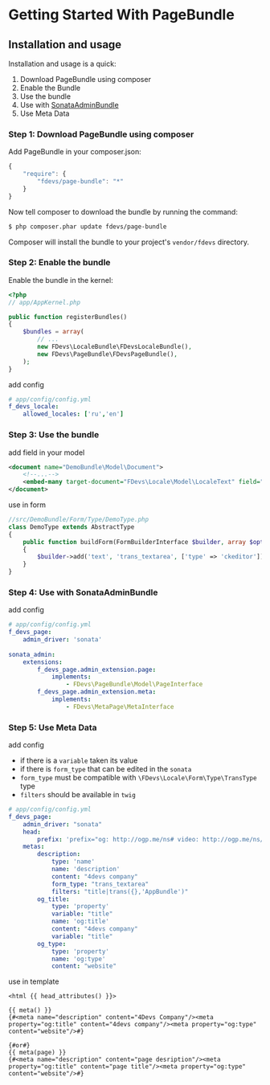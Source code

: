 Getting Started With PageBundle
===========================================

## Installation and usage

Installation and usage is a quick:

1. Download PageBundle using composer
2. Enable the Bundle
3. Use the bundle
4. Use with [SonataAdminBundle](https://github.com/sonata-project/SonataAdminBundle)
5. Use Meta Data


### Step 1: Download PageBundle using composer

Add PageBundle in your composer.json:

```js
{
    "require": {
        "fdevs/page-bundle": "*"
    }
}
```

Now tell composer to download the bundle by running the command:

``` bash
$ php composer.phar update fdevs/page-bundle
```

Composer will install the bundle to your project's `vendor/fdevs` directory.


### Step 2: Enable the bundle

Enable the bundle in the kernel:

``` php
<?php
// app/AppKernel.php

public function registerBundles()
{
    $bundles = array(
        // ...
        new FDevs\LocaleBundle\FDevsLocaleBundle(),
        new FDevs\PageBundle\FDevsPageBundle(),
    );
}
```

add config
``` yml
# app/config/config.yml
f_devs_locale:
    allowed_locales: ['ru','en']
```

### Step 3: Use the bundle

add field in your model

``` xml
<document name="DemoBundle\Model\Document">
    <!--...-->
    <embed-many target-document="FDevs\Locale\Model\LocaleText" field="text" fieldName="text"/>
</document>
```

use in form

``` php
//src/DemoBundle/Form/Type/DemoType.php
class DemoType extends AbstractType
{
    public function buildForm(FormBuilderInterface $builder, array $options)
    {
        $builder->add('text', 'trans_textarea', ['type' => 'ckeditor'])
    }
}
```

### Step 4: Use with SonataAdminBundle

add config

``` yml
# app/config/config.yml
f_devs_page:
    admin_driver: 'sonata'
    
sonata_admin:
    extensions:
        f_devs_page.admin_extension.page:
            implements:
                - FDevs\PageBundle\Model\PageInterface
        f_devs_page.admin_extension.meta:
            implements:
                - FDevs\MetaPage\MetaInterface
```

### Step 5: Use Meta Data

add config
* if there is a `variable` taken its value 
* if there is `form_type` that can be edited in the `sonata`
* `form_type` must be compatible with `\FDevs\Locale\Form\Type\TransType` type
* `filters` should be available in `twig`

``` yml
# app/config/config.yml
f_devs_page:
    admin_driver: "sonata"
    head:
        prefix: 'prefix="og: http://ogp.me/ns# video: http://ogp.me/ns/video# ya: http://webmaster.yandex.ru/vocabularies/"'
    metas:
        description:
            type: 'name'
            name: 'description'
            content: "4devs company"
            form_type: "trans_textarea"
            filters: "title|trans({},'AppBundle')"
        og_title:
            type: 'property'
            variable: "title"
            name: 'og:title'
            content: "4devs company"
            variable: "title"
        og_type:
            type: 'property'
            name: 'og:type'
            content: "website"
```

use in template

```twig
<html {{ head_attributes() }}>

{{ meta() }}
{#<meta name="description" content="4Devs Company"/><meta property="og:title" content="4devs company"/><meta property="og:type" content="website"/>#}

{#or#}
{{ meta(page) }}
{#<meta name="description" content="page desription"/><meta property="og:title" content="page title"/><meta property="og:type" content="website"/>#}
```
